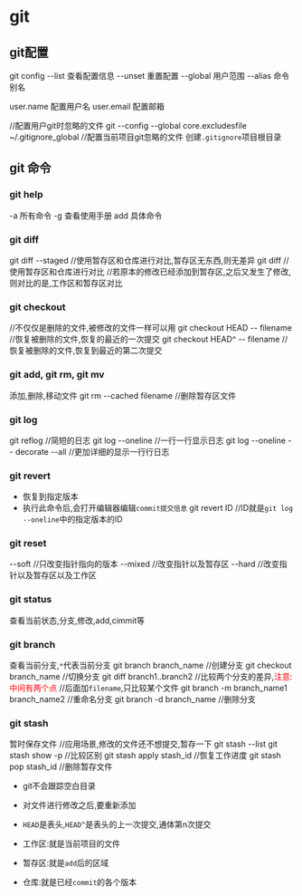 # git

## git配置
git config 
--list      查看配置信息
--unset     重置配置
--global    用户范围
--alias     命令别名

user.name   配置用户名
user.email  配置邮箱


//配置用户git时忽略的文件
git --config --global core.excludesfile ~/.gitignore_global
//配置当前项目git忽略的文件
创建`.gitignore`项目根目录



## git 命令
### git help 
-a      所有命令
-g      查看使用手册
add     具体命令

### git diff
git diff --staged   //使用暂存区和仓库进行对比,暂存区无东西,则无差异
git diff            //使用暂存区和仓库进行对比
                    //若原本的修改已经添加到暂存区,之后又发生了修改,则对比的是,工作区和暂存区对比


### git checkout
//不仅仅是删除的文件,被修改的文件一样可以用
git checkout HEAD -- filename   //恢复被删除的文件,恢复的最近的一次提交
git checkout HEAD^ -- filename  //恢复被删除的文件,恢复到最近的第二次提交  


### git add, git rm, git mv
添加,删除,移动文件
git rm --cached filename        //删除暂存区文件

### git log
git reflog          //简短的日志
git log --oneline   //一行一行显示日志
git log --oneline -- decorate  --all //更加详细的显示一行行日志


### git revert
+ 恢复到指定版本
+ 执行此命令后,会打开编辑器编辑`commit提交信息`
git revert ID   //ID就是`git log --oneline`中的指定版本的ID

### git reset
--soft      //只改变指针指向的版本
--mixed     //改变指针以及暂存区
--hard      //改变指针以及暂存区以及工作区

### git status
查看当前状态,分支,修改,add,cimmit等

### git branch
查看当前分支,`*`代表当前分支
git branch branch_name      //创建分支
git checkout branch_name    //切换分支
git diff branch1..branch2   //比较两个分支的差异,<font color=red>注意:中间有两个点</font>
                            //后面加`filename`,只比较某个文件
git branch -m branch_name1 branch_name2     //重命名分支
git branch -d branch_name                   //删除分支


### git stash
暂时保存文件         //应用场景,修改的文件还不想提交,暂存一下
git stash --list
git stash show -p   //比较区别
git stash apply stash_id    //恢复工作进度
git stash pop stash_id      //删除暂存文件


+ git不会跟踪空白目录
+ 对文件进行修改之后,要重新添加
+ `HEAD`是表头,`HEAD^`是表头的上一次提交,通体第n次提交


+ 工作区:就是当前项目的文件
+ 暂存区:就是`add`后的区域
+ 仓库:就是已经`commit`的各个版本
